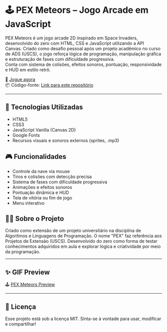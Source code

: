 # 🕹️ PEX Meteors – Jogo Arcade em JavaScript

PEX Meteors é um jogo arcade 2D inspirado em Space Invaders, desenvolvido do zero com HTML, CSS e JavaScript utilizando a API Canvas. Criado como desafio pessoal após um projeto acadêmico no curso de ADS (USCS), o jogo reforça lógica de programação, manipulação gráfica e estruturação de fases com dificuldade progressiva.  
Conta com sistema de colisões, efeitos sonoros, pontuação, responsividade e HUD em estilo retrô.

🔗 [Jogue agora](https://mateusmelo-c.github.io/PEXMeteors-Project-Game/)  
📦 Código-fonte: [Link para este repositório](https://github.com/Mateusmelo-C/PEXMeteors-Project-Game)

---

## 📌 Tecnologias Utilizadas
- HTML5  
- CSS3  
- JavaScript Vanilla (Canvas 2D)  
- Google Fonts  
- Recursos visuais e sonoros externos (sprites, .mp3)

## 🎮 Funcionalidades
- Controle da nave via mouse  
- Tiros e colisões com detecção precisa  
- Sistema de fases com dificuldade progressiva  
- Animações e efeitos sonoros  
- Pontuação dinâmica e HUD  
- Tela de vitória ou fim de jogo  
- Menu interativo

## 👨‍💻 Sobre o Projeto
Criado como extensão de um projeto universitário na disciplina de Algoritmos e Linguagens de Programação. O nome "PEX" faz referência aos Projetos de Extensão (USCS). Desenvolvido do zero como forma de testar conhecimentos adquiridos em aula e explorar lógica e criatividade por meio da programação.

---

## ✨ GIF Preview
🕹️ [PEX Meteors Preview](https://github.com/Mateusmelo-C/PEXMeteors-Project-Game/blob/main/PEX%20Meteors%20Preview.gif)

---

## 📄 Licença
Esse projeto está sob a licença MIT. Sinta-se à vontade para usar, modificar e compartilhar!
